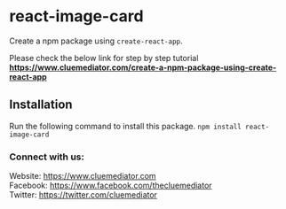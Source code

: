 # react-image-card
Create a npm package using `create-react-app`.

Please check the below link for step by step tutorial
**https://www.cluemediator.com/create-a-npm-package-using-create-react-app**

## Installation
Run the following command to install this package.
`npm install react-image-card`

### Connect with us:
Website: https://www.cluemediator.com  
Facebook: https://www.facebook.com/thecluemediator  
Twitter: https://twitter.com/cluemediator
